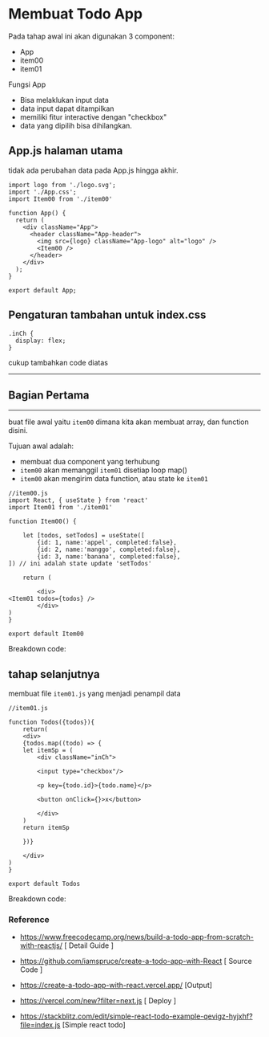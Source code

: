 # Membuat Todo App 

Pada tahap awal ini akan digunakan 3 component: 

- App 
- item00
- item01 


Fungsi App 
- Bisa melaklukan input data 
- data input dapat ditampilkan 
- memiliki fitur interactive dengan "checkbox"
- data yang dipilih bisa dihilangkan.
    

## App.js halaman utama 

tidak ada perubahan data pada App.js hingga akhir. 

```Js
import logo from './logo.svg';
import './App.css';
import Item00 from './item00'

function App() {
  return (
    <div className="App">
      <header className="App-header">
        <img src={logo} className="App-logo" alt="logo" />
        <Item00 />
      </header>
    </div>
  );
}

export default App;

```

## Pengaturan tambahan untuk index.css 

```
.inCh {
  display: flex;
}
```

cukup tambahkan code diatas

***
## Bagian Pertama 
***

buat file awal yaitu `item00` dimana kita akan membuat array, dan function disini. 


Tujuan awal adalah: 
- membuat dua component yang terhubung 
- `item00` akan memanggil `item01` disetiap loop map()
- `item00` akan mengirim data function, atau state ke `item01`

```Js
//item00.js 
import React, { useState } from 'react'
import Item01 from './item01'

function Item00() {

    let [todos, setTodos] = useState([
        {id: 1, name:'appel', completed:false},
        {id: 2, name:'manggo', completed:false},
        {id: 3, name:'banana', completed:false},
]) // ini adalah state update 'setTodos'

    return (
        
        <div>
<Item01 todos={todos} />
        </div>
)
}

export default Item00
```

Breakdown code: 




## tahap selanjutnya 

membuat file `item01.js` yang menjadi penampil data 

```Js
//item01.js 

function Todos({todos}){
    return(
    <div>
    {todos.map((todo) => {
    let itemSp = (
        <div className="inCh">
        
        <input type="checkbox"/>

        <p key={todo.id}>{todo.name}</p>

        <button onClick={}>x</button>

        </div>
    )
    return itemSp

    })}
    
    </div>
)
}

export default Todos
```

Breakdown code: 










### Reference 
- https://www.freecodecamp.org/news/build-a-todo-app-from-scratch-with-reactjs/ [ Detail Guide ]
- https://github.com/iamspruce/create-a-todo-app-with-React [ Source Code ]
- https://create-a-todo-app-with-react.vercel.app/ [Output]
- https://vercel.com/new?filter=next.js [ Deploy ]

- https://stackblitz.com/edit/simple-react-todo-example-qevigz-hyjxhf?file=index.js [Simple react todo]

